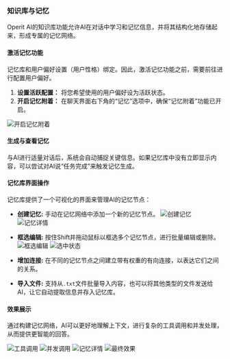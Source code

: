 ### 知识库与记忆

Operit AI的知识库功能允许AI在对话中学习和记忆信息，并将其结构化地存储起来，形成专属的记忆网络。

#### 激活记忆功能

记忆库和用户偏好设置（用户性格）绑定。因此，激活记忆功能之前，需要前往进行配置用户偏好。

1.  **设置活跃配置：** 将您希望使用的用户偏好设为活跃状态。
2.  **开启记忆附着：** 在聊天界面右下角的“记忆”选项中，确保“记忆附着”功能已开启。

![开启记忆附着](https://linux.do/uploads/default/original/4X/2/2/b/22bebda149dbc0ba4a75e7a315bf1e6e10b6abdf.png)

#### 生成与查看记忆

与AI进行适量对话后，系统会自动捕捉关键信息。如果记忆库中没有立即显示内容，可以尝试对AI说“任务完成”来触发记忆生成。

#### 记忆库界面操作

记忆库提供了一个可视化的界面来管理AI的记忆节点：

-   **创建记忆:** 手动在记忆网络中添加一个新的记忆节点。
    ![创建记忆](https://linux.do/uploads/default/original/4X/7/b/a/7baae06302a0f979eef7fed946a63ef271ecf9ec.jpeg) ![记忆详情](https://linux.do/uploads/default/original/4X/a/b/6/ab64dc1ed402cff8131f6077149418634cd3c6c2.jpeg)

-   **框选编辑:** 按住Shift并拖动鼠标以框选多个记忆节点，进行批量编辑或删除。
    ![框选编辑](https://linux.do/uploads/default/original/4X/3/4/2/342a1fd38e6c2a3a46c92d24ebd36fdd1aca4701.jpeg) ![选中状态](https://linux.do/uploads/default/original/4X/2/e/8/2e85ec97a897bff3a1816b8d1a43a8851dd89e01.jpeg)

-   **增加连接:** 在不同的记忆节点之间建立带有权重的有向连接，以表达它们之间的关系。

-   **导入文件:** 支持从`.txt`文件批量导入内容，也可以将其他类型的文件发送给AI，让它自动提取信息并存入记忆库。

#### 效果展示

通过构建记忆网络，AI可以更好地理解上下文，进行复杂的工具调用和并发处理，从而提供更智能的回答。

![工具调用](https://linux.do/uploads/default/original/4X/3/2/e/32e3bfa091d8ca44587097e74074fd99a5d269e3.jpeg) ![并发调用](https://linux.do/uploads/default/original/4X/7/e/5/7e5179d35b644be5bc1119108ef750668057628b.jpeg)
![记忆详情](https://linux.do/uploads/default/original/4X/3/f/2/3f2f6371134dbf21c806c69160d908aaae373dca.jpeg) ![最终效果](https://linux.do/uploads/default/original/4X/a/3/f/a3fa1ca6a8becc9d2d536e7a859fc4dbdbdb2e1c.jpeg) 